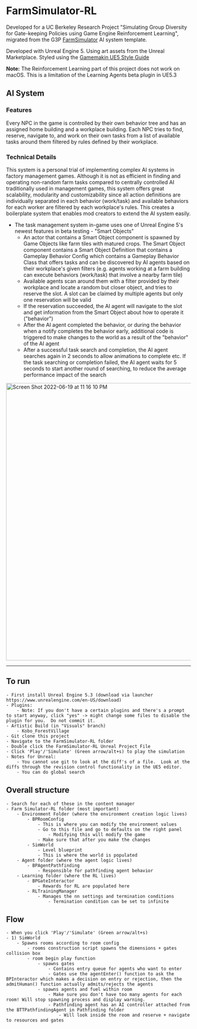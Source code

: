 # FarmSimulator-RL

Developed for a UC Berkeley Research Project "Simulating Group Diversity for Gate-keeping Policies using Game Engine Reinforcement Learning", migrated from the G3P [FarmSimulator](https://github.com/GP2P/FarmSimulator/) AI system template.

Developed with Unreal Engine 5. Using art assets from the Unreal Marketplace. Styled using the [Gamemakin UE5 Style Guide](https://github.com/Allar/ue5-style-guide)

**Note:** The Reinforcement Learning part of this project does not work on macOS. This is a limitation of the Learning Agents beta plugin in UE5.3

## AI System

### Features

Every NPC in the game is controlled by their own behavior tree and has an assigned home building and a workplace building. Each NPC tries to find, reserve, navigate to, and work on their own tasks from a list of available tasks around them filtered by rules defined by their workplace.

### Technical Details

This system is a personal trial of implementing complex AI systems in factory management games. Although it is not as efficient in finding and operating non-random farm tasks compared to centrally controlled AI traditionally used in management games, this system offers great scalability, modularity and customizability since all action definitions are individually separated in each behavior (work/task) and available behaviors for each worker are filtered by each workplace's rules. This creates a boilerplate system that enables mod creators to extend the AI system easily.

- The task management system in-game uses one of Unreal Engine 5's newest features in beta testing - "Smart Objects"
	- An actor that contains a Smart Object component is spawned by Game Objects like farm tiles with matured crops. The Smart Object component contains a Smart Object Definition that contains a Gameplay Behavior Config which contains a Gameplay Behavior Class that offers tasks and can be discovered by AI agents based on their workplace's given filters (e.g. agents working at a farm building can execute behaviors (work/task) that involve a nearby farm tile)
	- Available agents scan around them with a filter provided by their workplace and locate a random but closer object, and tries to reserve the slot. A slot can be claimed by multiple agents but only one reservation will be valid
	- If the reservation succeeded, the AI agent will navigate to the slot and get information from the Smart Object about how to operate it ("behavior")
	- After the AI agent completed the behavior, or during the behavior when a notify completes the behavior early, additional code is triggered to make changes  to the world as a result of the "behavior" of the AI agent
	- After a successful task search and completion, the AI agent searches again in 2 seconds to allow animations to complete etc. If the task searching or completion failed, the AI agent waits for 5 seconds to start another round of searching, to reduce the average performance impact of the search

<img width="755" alt="Screen Shot 2022-06-19 at 11 16 10 PM" src="https://user-images.githubusercontent.com/73323107/174519271-05bd28d7-b115-4186-be1d-aa59888c62be.png">

-------------------------------------------------------------------
## To run
	- First install Unreal Engine 5.3 (download via launcher https://www.unrealengine.com/en-US/download)
	- Plugins:
		- Note: If you don't have a certain plugins and there's a prompt to start anyway, click "yes" -> might change some files to disable the plugin for you.  Do not commit it.
	- Artistic Build (in "Visuals" branch)
		- Kobo_ForestVillage
	- Git clone this project
	- Navigate to the FarmSimulator-RL folder
	- Double click the FarmSimulator-RL Unreal Project File
	- Click 'Play'/'Simulate' (Green arrow/alt+s) to play the simulation
	- Notes for Unreal:
		- You cannot use git to look at the diff's of a file.  Look at the diffs through the revision control functionality in the UE5 editor.
		- You can do global search

## Overall structure
	- Search for each of these in the content manager
	- Farm Simulator-RL folder (most important)
		- Environment Folder (where the environment creation logic lives)
			- BPRoomConfig
				- This is where you can modify the environment values
				- Go to this file and go to defaults on the right panel
					- Modifying this will modify the game
				- Make sure that after you make the changes
			- SimWorld
				- Level blueprint
				- This is where the world is populated
		- Agent folder (where the agent logic lives)
			- BPAgentPathfinding
				- Responsible for pathfinding agent behavior
		- Learning folder (where the RL lives)
			- BPGateInteractor
				- Rewards for RL are populated here
			- RLTrainingManager
				- Manages the nn settings and termination conditions
					- Termination condition can be set to infinite

## Flow
	- When you click 'Play'/'Simulate' (Green arrow/alt+s)
	- 1) SimWorld
		- Spawns rooms according to room config
			- rooms construction script spawns the dimensions + gates collision box
			- room begin play function
				- spawns gates
					- Contains entry queue for agents who want to enter
					- Gates use the agentEnter() function to ask the BPInteractor which makes a decision on entry or rejection, then the admitHuman() function actually admits/rejects the agents
				- spawns agents and fuel within room
					- Make sure you don't have too many agents for each room! Will stop spawning process and display warning.
					- Pathfinding agent has an AI controller attached from the BTTPathfindingAgent in Pathfinding folder
						- Will look inside the room and reserve + navigate to resources and gates
